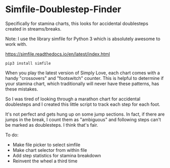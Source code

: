 # Simfile-Doublestep-Finder
Specifically for stamina charts, this looks for accidental doublesteps created in streams/breaks.

Note: I use the library simfile for Python 3 which is absolutely awesome to work with.

https://simfile.readthedocs.io/en/latest/index.html

`pip3 install simfile` 

When you play the latest version of Simply Love, each chart comes with a handy "crossovers" and "footswitch" counter.
This is helpful to determine if your stamina chart, which traditionally will never have these patterns, has these mistakes.

So I was tired of looking through a marathon chart for accidental doublesteps and I created this little script to track each step for each foot. 

It's not perfect and gets hung up on some jump sections. In fact, if there are jumps in the break, I count them as "ambiguous" and following steps can't be marked as doublesteps. I think that's fair.

To do:
 - Make file picker to select simfile
 - Make chart selector from within file
 - Add step statistics for stamina breakdown
 - Reinvent the wheel a third time
